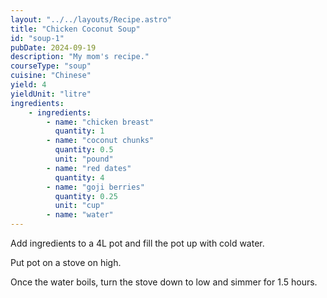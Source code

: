 ```yaml
---
layout: "../../layouts/Recipe.astro"
title: "Chicken Coconut Soup"
id: "soup-1"
pubDate: 2024-09-19
description: "My mom's recipe."
courseType: "soup"
cuisine: "Chinese"
yield: 4
yieldUnit: "litre"
ingredients:
    - ingredients:
        - name: "chicken breast"
          quantity: 1
        - name: "coconut chunks"
          quantity: 0.5
          unit: "pound"
        - name: "red dates"
          quantity: 4
        - name: "goji berries"
          quantity: 0.25
          unit: "cup"
        - name: "water"
---
```

Add ingredients to a 4L pot and fill the pot up with cold water.

Put pot on a stove on high.

Once the water boils, turn the stove down to low and simmer for 1.5 hours.